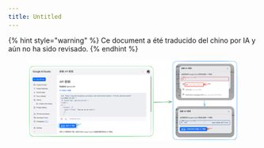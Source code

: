 ```yaml
---
title: Untitled
---
```


{% hint style="warning" %}
Ce document a été traducido del chino por IA y aún no ha sido revisado.
{% endhint %}

<figure><img src="../assets/image (4) (4).png" alt=""><figcaption></figcaption></figure>